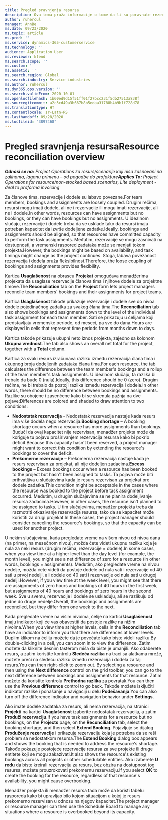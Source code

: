 ```yaml
---
title: Pregled sravnjenja resursa
description: Ova tema pruža informacije o tome da li su poravnate rezervacije resursa i dodeljivanja zadacima u projektu.
author: ruhercul
manager: AnnBe
ms.date: 09/23/2020
ms.topic: article
ms.prod: ''
ms.service: dynamics-365-customerservice
ms.technology: ''
audience: Application User
ms.reviewer: kfend
ms.search.scope: ''
ms.custom: ''
ms.assetid: ''
ms.search.region: Global
ms.search.industry: Service industries
ms.author: ruhercul
ms.dyn365.ops.version: ''
ms.search.validFrom: 2020-10-01
ms.openlocfilehash: 1b60ed9d15f51ff01f27bcc231f5db27513a838f
ms.sourcegitcommit: a2c3cd49a3b667b8b5edaa31788b4b9b1f728d78
ms.translationtype: HT
ms.contentlocale: sr-Latn-RS
ms.lasthandoff: 09/28/2020
ms.locfileid: "3897468"
---
```

# <a name="resource-reconciliation-overview"></a><span data-ttu-id="e52bd-103">Pregled sravnjenja resursa</span><span class="sxs-lookup"><span data-stu-id="e52bd-103">Resource reconciliation overview</span></span>

<span data-ttu-id="e52bd-104">_**Odnosi se na:** Project Operations za resurs/scenarije koji nisu zasnovani na zalihama, laganu primenu – od pogodbe do profakture_</span><span class="sxs-lookup"><span data-stu-id="e52bd-104">_**Applies To:** Project Operations for resource/non-stocked based scenarios, Lite deployment - deal to proforma invoicing_</span></span>

<span data-ttu-id="e52bd-105">Za članove tima, rezervacije i dodele su labavo povezane.</span><span class="sxs-lookup"><span data-stu-id="e52bd-105">For team members, bookings and assignments are loosely coupled.</span></span> <span data-ttu-id="e52bd-106">Drugim rečima, resursi mogu imati dodele, ali ne i rezervacije ili mogu imati rezervacije, ali ne i dodele.</span><span class="sxs-lookup"><span data-stu-id="e52bd-106">In other words, resources can have assignments but no bookings, or they can have bookings but no assignments.</span></span> <span data-ttu-id="e52bd-107">U idealnom slučaju, rezervacije i dodele treba da se usklade tako da resursi imaju potreban kapacitet da izvrše dodeljene zadatke.</span><span class="sxs-lookup"><span data-stu-id="e52bd-107">Ideally, bookings and assignments should be aligned, so that resources have committed capacity to perform the task assignments.</span></span> <span data-ttu-id="e52bd-108">Međutim, rezervacije se mogu zasnivati na dostupnosti, a vremenski raspored zadataka može se menjati tokom projekta.</span><span class="sxs-lookup"><span data-stu-id="e52bd-108">However, the bookings might be based on availability, and task timings might change as the project continues.</span></span> <span data-ttu-id="e52bd-109">Stoga, labava povezanost rezervacija i dodela pruža fleksibilnost.</span><span class="sxs-lookup"><span data-stu-id="e52bd-109">Therefore, the loose coupling of bookings and assignments provides flexibility.</span></span>

<span data-ttu-id="e52bd-110">Kartica **Usaglašenost** na obrascu **Projekat** omogućava menadžerima projekata da usaglase rezervacije članova tima i njihove dodele za projektne timove.</span><span class="sxs-lookup"><span data-stu-id="e52bd-110">The **Reconciliation** tab on the **Project** form lets project managers reconcile team members' bookings and their assignments for project teams.</span></span>

<span data-ttu-id="e52bd-111">Kartica **Usaglašenost** takođe prikazuje rezervacije i dodele sve do nivoa dodele pojedinačnog zadatka za svakog člana tima.</span><span class="sxs-lookup"><span data-stu-id="e52bd-111">The **Reconciliation** tab also shows bookings and assignments down to the level of the individual task assignment for each team member.</span></span> <span data-ttu-id="e52bd-112">Sati se prikazuju u ćelijama koji predstavljaju vremenske periode, od meseci, pa sve do dana.</span><span class="sxs-lookup"><span data-stu-id="e52bd-112">Hours are displayed in cells that represent time periods from months down to days.</span></span>

<span data-ttu-id="e52bd-113">Kartica takođe prikazuje ukupni neto iznos projekta, zajedno sa kolonom **Ukupna vrednost**.</span><span class="sxs-lookup"><span data-stu-id="e52bd-113">The tab also shows an overall net total for the project, together with a **Total** column.</span></span>

<span data-ttu-id="e52bd-114">Kartica za svaki resurs izračunava razliku između rezervacija člana tima i ukupnog broja dodeljenih zadataka člana tima.</span><span class="sxs-lookup"><span data-stu-id="e52bd-114">For each resource, the tab calculates the difference between the team member's bookings and a rollup of the team member's task assignments.</span></span> <span data-ttu-id="e52bd-115">U idealnom slučaju, ta razlika bi trebalo da bude 0 (nula).</span><span class="sxs-lookup"><span data-stu-id="e52bd-115">Ideally, this difference should be 0 (zero).</span></span> <span data-ttu-id="e52bd-116">Drugim rečima, ne bi trebalo da postoji razlika između rezervacija i dodela.</span><span class="sxs-lookup"><span data-stu-id="e52bd-116">In other words, there should be no difference between bookings and assignments.</span></span> <span data-ttu-id="e52bd-117">Razlike su obojene i zasenčene kako bi se skrenula pažnja na dve pojave:</span><span class="sxs-lookup"><span data-stu-id="e52bd-117">Differences are colored and shaded to draw attention to two conditions:</span></span>

- <span data-ttu-id="e52bd-118">**Nedostatak rezervacija** - Nedostatak rezervacija nastaje kada resurs ima više dodela nego rezervacija.</span><span class="sxs-lookup"><span data-stu-id="e52bd-118">**Booking shortage** – A booking shortage occurs when a resource has more assignments than bookings.</span></span> <span data-ttu-id="e52bd-119">Budući da ovaj kapacitet nije rezervisan, menadžer projekta može da koriguje tu pojavu proširivanjem rezervacija resursa kako bi pokrio deficit.</span><span class="sxs-lookup"><span data-stu-id="e52bd-119">Because this capacity hasn't been reserved, a project manager might want to correct this condition by extending the resource's bookings to cover the deficit.</span></span>
- <span data-ttu-id="e52bd-120">**Prekomerne rezervacije** – Prekomerna rezervacija nastaje kada je resurs rezervisan za projekat, ali nije dodeljen zadacima.</span><span class="sxs-lookup"><span data-stu-id="e52bd-120">**Excess bookings** – Excess bookings occur when a resource has been booked to the project but hasn't been assigned to tasks.</span></span> <span data-ttu-id="e52bd-121">Ta pojava može biti prihvatljiva u slučajevima kada je resurs rezervisan za projekat pre dodele zadatka.</span><span class="sxs-lookup"><span data-stu-id="e52bd-121">This condition might be acceptable in the cases where the resource was booked to the project before task assignment occurred.</span></span> <span data-ttu-id="e52bd-122">Međutim, u drugim slučajevima se ne planira dodeljivanje resursa zadacima.</span><span class="sxs-lookup"><span data-stu-id="e52bd-122">However, in other cases, the resource isn't planned to be assigned to tasks.</span></span> <span data-ttu-id="e52bd-123">U tim slučajevima, menadžer projekta treba da razmotriti otkazivanje rezervacija resursa, tako da se kapacitet može koristiti za drugi projekat.</span><span class="sxs-lookup"><span data-stu-id="e52bd-123">In these cases, the project manager should consider canceling the resource's bookings, so that the capacity can be used for another project.</span></span>

<span data-ttu-id="e52bd-124">U nekim slučajevima, kada pregledate vreme na višem nivou od nivoa dana (na primer, na mesečnom nivou), možda ćete videti ukupnu razliku koja je nula za neki resurs (drugim rečima, rezervacije = dodele).</span><span class="sxs-lookup"><span data-stu-id="e52bd-124">In some cases, when you view time at a higher level than the day level (for example, the month level), you might see a net difference of zero for a resource (in other words, bookings = assignments).</span></span> <span data-ttu-id="e52bd-125">Međutim, ako pregledate vreme na nivou nedelje, možda ćete videti da postoje dodele od nula sati i rezervacije od 40 sati u prvoj nedelji, ali dodele od 40 sati i rezervacije od nula sati u drugoj nedelji.</span><span class="sxs-lookup"><span data-stu-id="e52bd-125">However, if you view time at the week level, you might see that there are assignments of zero hours and bookings of 40 hours in the first week, but assignments of 40 hours and bookings of zero hours in the second week.</span></span> <span data-ttu-id="e52bd-126">Sve u svemu, rezervacije i dodele se usklađuju, ali se razlikuju od jedne do druge nedelje.</span><span class="sxs-lookup"><span data-stu-id="e52bd-126">Overall, the bookings and assignments are reconciled, but they differ from one week to the next.</span></span>

<span data-ttu-id="e52bd-127">Kada pregledate vreme na višim nivoima, ćelije na kartici **Usaglašenost** imaju indikator koji će vas obavestiti da postoje razlike na nižim nivoima.</span><span class="sxs-lookup"><span data-stu-id="e52bd-127">When you view time at higher levels, cells in the **Reconciliation** tab have an indicator to inform you that there are differences at lower levels.</span></span> <span data-ttu-id="e52bd-128">Duplim klikom na ćeliju možete da je povećate kako biste videli razliku.</span><span class="sxs-lookup"><span data-stu-id="e52bd-128">By double-clicking in a cell, you can zoom in to view the difference.</span></span> <span data-ttu-id="e52bd-129">Zatim možete da kliknite desnim tasterom miša da biste je umanjili. Ako odaberete resurs, a zatim koristite kontrolu **Sledeća razlika** na traci sa alatkama mreže, možete preći na sledeću razliku između rezervacija i dodela za taj resurs.</span><span class="sxs-lookup"><span data-stu-id="e52bd-129">You can then right-click to zoom out. By selecting a resource and then using the **Next difference** control on the grid toolbar, you can go to the next difference between bookings and assignments for that resource.</span></span> <span data-ttu-id="e52bd-130">Zatim možete da koristite kontrolu **Prethodna razlika** za povratak.</span><span class="sxs-lookup"><span data-stu-id="e52bd-130">You can then use the **Previous difference** control to go back.</span></span> <span data-ttu-id="e52bd-131">Takođe možete isključiti indikator razlike i ponašanje u navigaciji u delu **Podešavanja**.</span><span class="sxs-lookup"><span data-stu-id="e52bd-131">You can also turn off the difference indicator and navigation behavior under **Settings**.</span></span>


<span data-ttu-id="e52bd-132">Ako imate dodele zadataka za resurs, ali nema rezervacija, na stranici **Projekti** na kartici **Usaglašenost** izaberite nedostatak rezervacija, a zatim **Produži rezervaciju**.</span><span class="sxs-lookup"><span data-stu-id="e52bd-132">If you have task assignments for a resource but no bookings, on the **Projects** page, on the **Reconciliation** tab, select the booking shortage, and then select **Extend Booking**.</span></span> <span data-ttu-id="e52bd-133">Pojavljuje se dijalog **Produženje rezervacije** i prikazuje rezervaciju koja je potrebna da se reši problem sa nedostatkom resursa.</span><span class="sxs-lookup"><span data-stu-id="e52bd-133">The **Extend Booking** dialog box appears and shows the booking that is needed to address the resource's shortage.</span></span> <span data-ttu-id="e52bd-134">Takođe pokazuje postojeće rezervacije resursa za sve projekte ili druge entitete koji se mogu zakazivati.</span><span class="sxs-lookup"><span data-stu-id="e52bd-134">It also shows the resource's existing bookings across all projects or other schedulable entities.</span></span> <span data-ttu-id="e52bd-135">Ako izaberete **U redu** da biste kreirali rezervaciju za resurs, bez obzira na dostupnost tog resursa, možete prouzrokovati prekomernu rezervaciju.</span><span class="sxs-lookup"><span data-stu-id="e52bd-135">If you select **OK** to create the booking for the resource, regardless of that resource's availability, you might cause overbooking.</span></span>

<span data-ttu-id="e52bd-136">Menadžer projekta ili menadžer resursa tada može da koristi tabelu rasporeda kako bi upravljao bilo kojom situacijom u kojoj je resurs prekomerno rezervisan u odnosu na njegov kapacitet.</span><span class="sxs-lookup"><span data-stu-id="e52bd-136">The project manager or resource manager can then use the Schedule Board to manage any situations where a resource is overbooked beyond its capacity.</span></span>

